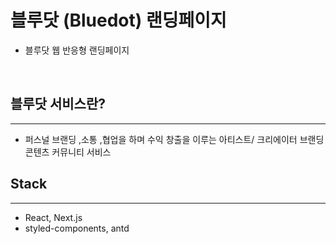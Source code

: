 # 블루닷 (Bluedot) 랜딩페이지

- 블루닷 웹 반응형 랜딩페이지

<br>

## 블루닷 서비스란?

---

- 퍼스널 브랜딩 ,소통 ,협업을 하며 수익 창출을 이루는 아티스트/ 크리에이터 브랜딩 콘텐츠 커뮤니티 서비스

## Stack

---

- React, Next.js
- styled-components, antd
